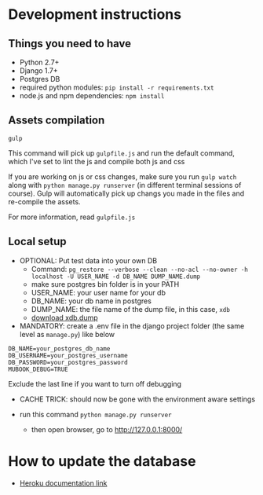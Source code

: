 # Development instructions

## Things you need to have

* Python 2.7+
* Django 1.7+
* Postgres DB
* required python modules: `pip install -r requirements.txt`
* node.js and npm dependencies: `npm install`

## Assets compilation

	gulp

This command will pick up `gulpfile.js` and run the default command, which I've set to lint the js and compile both js and css

If you are working on js or css changes, make sure you run `gulp watch` along with `python manage.py runserver` (in different terminal sessions of course). Gulp will automatically pick up changs you made in the files and re-compile the assets.

For more information, read `gulpfile.js`

## Local setup

* OPTIONAL: Put test data into your own DB
	- Command: `pg_restore --verbose --clean --no-acl --no-owner -h localhost -U USER_NAME -d DB_NAME DUMP_NAME.dump`
	- make sure postgres bin folder is in your PATH
	- USER_NAME: your user name for your db
	- DB_NAME: your db name in postgres
	- DUMP_NAME: the file name of the dump file, in this case, `xdb`
	- [download xdb.dump](https://s3-ap-southeast-2.amazonaws.com/pochen-temp/xdb.dump)
* MANDATORY: create a .env file in the django project folder (the same level as `manage.py`) like below
```
DB_NAME=your_postgres_db_name
DB_USERNAME=your_postgres_username
DB_PASSWORD=your_postgres_password
MUBOOK_DEBUG=TRUE
```
Exclude the last line if you want to turn off debugging

* CACHE TRICK: should now be gone with the environment aware settings

* run this command `python manage.py runserver`
	- then open browser, go to http://127.0.0.1:8000/

# How to update the database

- [Heroku documentation link](https://devcenter.heroku.com/articles/heroku-postgres-import-export)
